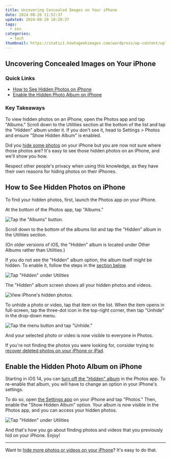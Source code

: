 ```yaml
---
title: Uncovering Concealed Images on Your iPhone
date: 2024-08-26 11:52:37
updated: 2024-08-29 10:28:37
tags:
  - ios
categories:
  - tech
thumbnail: https://static1.howtogeekimages.com/wordpress/wp-content/uploads/2023/09/53215726471_9ef429b726_o.jpg
---
```


## Uncovering Concealed Images on Your iPhone

### Quick Links

* [How to See Hidden Photos on iPhone](https://facebook-video-files.techidaily.com/in-2024-understanding-and-utilizing-facebooks-updated-marketing-techniques/)
* [Enable the Hidden Photo Album on iPhone](https://video-creation-software.techidaily.com/a-service-installation-section-in-this-inf-is-invalid-solved/)

### Key Takeaways

 To view hidden photos on an iPhone, open the Photos app and tap "Albums." Scroll down to the Utilities section at the bottom of the list and tap the "Hidden" album under it. If you don't see it, head to Settings > Photos and ensure "Show Hidden Album" is enabled.

 Did you [hide some photos](https://fox-blue.techidaily.com/2024-approved-ghostly-journey-droning-slick-action-recorder/) on your iPhone but you are now not sure where those photos are? It's easy to see those hidden photos on an iPhone, and we'll show you how.

 Respect other people's privacy when using this knowledge, as they have their own reasons for hiding photos on their iPhones.

##  How to See Hidden Photos on iPhone

 To find your hidden photos, first, launch the Photos app on your iPhone.

 At the bottom of the Photos app, tap "Albums."

![Tap the &quot;Albums&quot; button.](https://static1.howtogeekimages.com/wordpress/wp-content/uploads/2022/01/tap-the-albums-button.png) 

 Scroll down to the bottom of the albums list and tap the "Hidden" album in the Utilities section.

 (On older versions of iOS, the "Hidden" album is located under Other Albums rather than Utilities.)

 If you do not see the "Hidden" album option, the album itself might be hidden. To enable it, follow the steps in the [section below](https://android-pokemon-go.techidaily.com/in-2024-how-to-come-up-with-the-best-pokemon-team-on-htc-u23-pro-drfone-by-drfone-virtual-android/).

![Tap &quot;Hidden&quot; under Utilities](https://static1.howtogeekimages.com/wordpress/wp-content/uploads/2022/01/hidden-album.png) 

 The "Hidden" album screen shows all your hidden photos and videos.

![View iPhone's hidden photos.](https://static1.howtogeekimages.com/wordpress/wp-content/uploads/2021/12/3-hidden-photos-iphone.png) 

 To unhide a photo or video, tap that item on the list. When the item opens in full-screen, tap the three-dot icon in the top-right corner, then tap "Unhide" in the drop-down menu.

![Tap the menu button and tap &quot;Unhide.&quot;](https://static1.howtogeekimages.com/wordpress/wp-content/uploads/2022/01/unhide.png) 

 And your selected photo or video is now visible to everyone in Photos.

 If you're not finding the photos you were looking for, consider trying to [recover deleted photos on your iPhone or iPad](https://unlock-android.techidaily.com/in-2024-top-10-fingerprint-lock-apps-to-lock-your-infinix-smart-8-hd-phone-by-drfone-android/).

##  Enable the Hidden Photo Album on iPhone

 Starting in iOS 14, you can [turn off the "Hidden" album](https://instagram-video-recordings.techidaily.com/2024-approved-unlocking-the-potential-storing-insta-media-on-your-phone/) in the Photos app. To re-enable that album, you will have to change an option in your iPhone's settings.

 To do so, open [the Settings app](https://some-knowledge.techidaily.com/updated-harmonizing-music-posting-with-legal-standards/) on your iPhone and tap "Photos." Then, enable the "Show Hidden Album" option. Your album is now visible in the Photos app, and you can access your hidden photos.

![Tap &quot;Hidden&quot; under Utilities](https://static1.howtogeekimages.com/wordpress/wp-content/uploads/2022/01/hidden-album.png) 

 And that's how you go about finding photos and videos that you previously hid on your iPhone. Enjoy!

---

 Want to [hide more photos or videos on your iPhone](https://extra-guidance.techidaily.com/2024-approved-complete-review-for-samsung-gear-360-camera/)? It's easy to do that.

<ins class="adsbygoogle"
     style="display:block"
     data-ad-format="autorelaxed"
     data-ad-client="ca-pub-7571918770474297"
     data-ad-slot="1223367746"></ins>



<ins class="adsbygoogle"
     style="display:block"
     data-ad-client="ca-pub-7571918770474297"
     data-ad-slot="8358498916"
     data-ad-format="auto"
     data-full-width-responsive="true"></ins>
